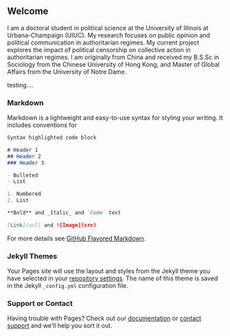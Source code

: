 
## Welcome

I am a doctoral student in political science at the University of Illinois at Urbana-Champaign (UIUC). My research focuses on public opinion and political communication in authoritarian regimes. My current project explores the impact of political censorship on collective action in authoritarian regimes. I am originally from China and received my B.S.Sc in Sociology from the Chinese University of Hong Kong, and Master of Global Affairs from the University of Notre Dame.

testing....

### Markdown

Markdown is a lightweight and easy-to-use syntax for styling your writing. It includes conventions for

```markdown
Syntax highlighted code block

# Header 1
## Header 2
### Header 3

- Bulleted
- List

1. Numbered
2. List

**Bold** and _Italic_ and `Code` text

[Link](url) and ![Image](src)
```

For more details see [GitHub Flavored Markdown](https://guides.github.com/features/mastering-markdown/).

### Jekyll Themes

Your Pages site will use the layout and styles from the Jekyll theme you have selected in your [repository settings](https://github.com/ShuyuanShen/personalweb/settings). The name of this theme is saved in the Jekyll `_config.yml` configuration file.

### Support or Contact

Having trouble with Pages? Check out our [documentation](https://help.github.com/categories/github-pages-basics/) or [contact support](https://github.com/contact) and we’ll help you sort it out.
